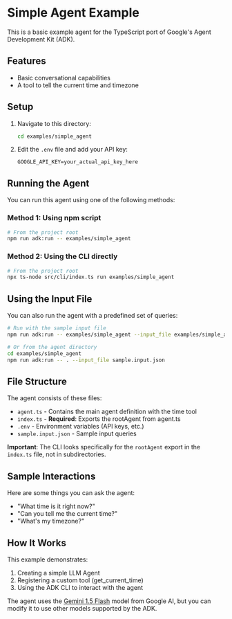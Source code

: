 # Simple Agent Example

This is a basic example agent for the TypeScript port of Google's Agent Development Kit (ADK).

## Features

- Basic conversational capabilities
- A tool to tell the current time and timezone

## Setup

1. Navigate to this directory:
   ```bash
   cd examples/simple_agent
   ```

2. Edit the `.env` file and add your API key:
   ```
   GOOGLE_API_KEY=your_actual_api_key_here
   ```

## Running the Agent

You can run this agent using one of the following methods:

### Method 1: Using npm script

```bash
# From the project root
npm run adk:run -- examples/simple_agent
```

### Method 2: Using the CLI directly

```bash
# From the project root
npx ts-node src/cli/index.ts run examples/simple_agent
```

## Using the Input File

You can also run the agent with a predefined set of queries:

```bash
# Run with the sample input file
npm run adk:run -- examples/simple_agent --input_file examples/simple_agent/sample.input.json

# Or from the agent directory
cd examples/simple_agent
npm run adk:run -- . --input_file sample.input.json
```

## File Structure

The agent consists of these files:

- `agent.ts` - Contains the main agent definition with the time tool
- `index.ts` - **Required**: Exports the rootAgent from agent.ts
- `.env` - Environment variables (API keys, etc.)
- `sample.input.json` - Sample input queries

**Important**: The CLI looks specifically for the `rootAgent` export in the `index.ts` file, not in subdirectories.

## Sample Interactions

Here are some things you can ask the agent:

- "What time is it right now?"
- "Can you tell me the current time?"
- "What's my timezone?"

## How It Works

This example demonstrates:

1. Creating a simple LLM Agent
2. Registering a custom tool (get_current_time)
3. Using the ADK CLI to interact with the agent

The agent uses the [Gemini 1.5 Flash](https://ai.google.dev/gemini-api) model from Google AI, but you can modify it to use other models supported by the ADK. 
